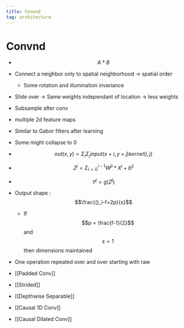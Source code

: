 ```yaml
---
title: Convnd
tag: architecture
---
```


# Convnd
- $$A\ast B$$
- Connect a neighbor only to spatial neighborhood -> spatial order
	- Some rotation and illumination invariance
- Slide over -> Same weights independant of location -> less weights
- Subsample after conv
- multiple 2d feature maps
- Similar to Gabor filters after learning
- Some might collapse to 0
- $$out(x,y) = \Sigma_i \Sigma_j input(x+i, y+j) kernel(i,j)$$
- $$Z^j = \Sigma_{i=0}^{l-1}W^{ji} \ast X^i + b^{ij}$$
- $$Y^j = g(Z^j)$$
- Output shape : $$\frac{()_i-f+2p}{s}$$
	- If $$p = \frac{f-1}{2}$$ and $$s=1$$ then dimensions maintained
- One operation repeated over and over starting with raw

- [[Padded Conv]]

- [[Strided]]

- [[Depthwise Separable]]

- [[Causal 1D Conv]]

- [[Causal Dilated Conv]]




















